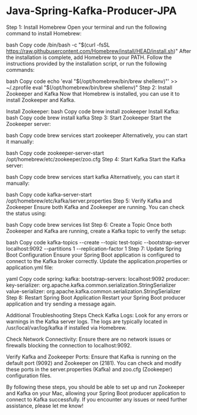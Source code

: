 # Java-Spring-Kafka-Producer-JPA

Step 1: Install Homebrew
Open your terminal and run the following command to install Homebrew:

bash
Copy code
/bin/bash -c "$(curl -fsSL https://raw.githubusercontent.com/Homebrew/install/HEAD/install.sh)"
After the installation is complete, add Homebrew to your PATH. Follow the instructions provided by the installation script, or run the following commands:

bash
Copy code
echo 'eval "$(/opt/homebrew/bin/brew shellenv)"' >> ~/.zprofile
eval "$(/opt/homebrew/bin/brew shellenv)"
Step 2: Install Zookeeper and Kafka
Now that Homebrew is installed, you can use it to install Zookeeper and Kafka.

Install Zookeeper:
bash
Copy code
brew install zookeeper
Install Kafka:
bash
Copy code
brew install kafka
Step 3: Start Zookeeper
Start the Zookeeper server:

bash
Copy code
brew services start zookeeper
Alternatively, you can start it manually:

bash
Copy code
zookeeper-server-start /opt/homebrew/etc/zookeeper/zoo.cfg
Step 4: Start Kafka
Start the Kafka server:

bash
Copy code
brew services start kafka
Alternatively, you can start it manually:

bash
Copy code
kafka-server-start /opt/homebrew/etc/kafka/server.properties
Step 5: Verify Kafka and Zookeeper
Ensure both Kafka and Zookeeper are running. You can check the status using:

bash
Copy code
brew services list
Step 6: Create a Topic
Once both Zookeeper and Kafka are running, create a Kafka topic to verify the setup:

bash
Copy code
kafka-topics --create --topic test-topic --bootstrap-server localhost:9092 --partitions 1 --replication-factor 1
Step 7: Update Spring Boot Configuration
Ensure your Spring Boot application is configured to connect to the Kafka broker correctly. Update the application.properties or application.yml file:

yaml
Copy code
spring:
  kafka:
    bootstrap-servers: localhost:9092
    producer:
      key-serializer: org.apache.kafka.common.serialization.StringSerializer
      value-serializer: org.apache.kafka.common.serialization.StringSerializer
Step 8: Restart Spring Boot Application
Restart your Spring Boot producer application and try sending a message again.

Additional Troubleshooting Steps
Check Kafka Logs: Look for any errors or warnings in the Kafka server logs. The logs are typically located in /usr/local/var/log/kafka if installed via Homebrew.

Check Network Connectivity: Ensure there are no network issues or firewalls blocking the connection to localhost:9092.

Verify Kafka and Zookeeper Ports: Ensure that Kafka is running on the default port (9092) and Zookeeper on (2181). You can check and modify these ports in the server.properties (Kafka) and zoo.cfg (Zookeeper) configuration files.

By following these steps, you should be able to set up and run Zookeeper and Kafka on your Mac, allowing your Spring Boot producer application to connect to Kafka successfully. If you encounter any issues or need further assistance, please let me know!






